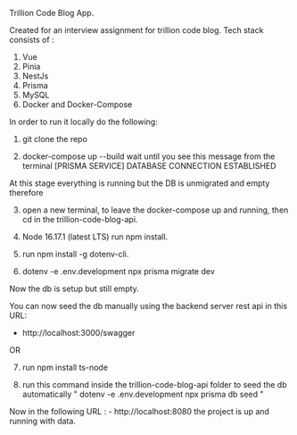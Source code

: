 Trillion Code Blog App.

Created for an interview assignment for trillion code blog.
Tech stack consists of :

1. Vue
2. Pinia
3. NestJs
4. Prisma
5. MySQL
6. Docker and Docker-Compose

In order to run it locally do the following:

1. git clone the repo

2. docker-compose up --build wait until you see this message from the terminal
[PRISMA SERVICE] DATABASE CONNECTION ESTABLISHED

At this stage everything is running but the DB is unmigrated and empty therefore

3. open a new terminal, to leave the docker-compose up and running, then cd in the trillion-code-blog-api. 

4. Node 16.17.1 (latest LTS) run npm install.

5. run npm install -g dotenv-cli.

6. dotenv -e .env.development npx prisma migrate dev

Now the db is setup but still empty.

You can now seed the db manually using the backend server rest api in this URL:

- http://localhost:3000/swagger

OR

7. run npm install ts-node

8. run this command inside the trillion-code-blog-api folder to seed the db automatically " dotenv -e .env.development npx prisma db seed "


Now in the following URL : - http://localhost:8080 the project is up and running with data.
